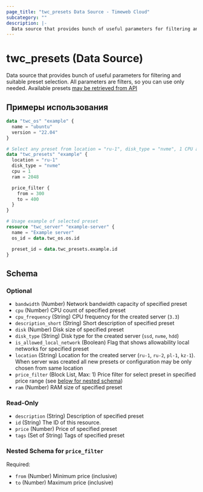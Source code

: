 ```yaml
---
page_title: "twc_presets Data Source - Timeweb Cloud"
subcategory: ""
description: |-
  Data source that provides bunch of useful parameters for filtering and suitable preset selection. All parameters are filters, so you can use only needed. Available presets may be retrieved from API https://api.timeweb.cloud/api/v1/presets/servers
---
```


# twc_presets (Data Source)

Data source that provides bunch of useful parameters for filtering and suitable preset selection. All parameters are filters, so you can use only needed. Available presets [may be retrieved from API](https://api.timeweb.cloud/api/v1/presets/servers)

## Примеры использования

```terraform
data "twc_os" "example" {
  name = "ubuntu"
  version = "22.04"
}

# Select any preset from location = "ru-1", disk_type = "nvme", 1 CPU and 2 Gb RAM with price from 300 RUB up to 400 RUB
data "twc_presets" "example" {
  location = "ru-1"
  disk_type = "nvme"
  cpu = 1
  ram = 2048

  price_filter {
    from = 300
    to = 400
  }
}

# Usage example of selected preset
resource "twc_server" "example-server" {
  name = "Example server"
  os_id = data.twc_os.os.id

  preset_id = data.twc_presets.example.id
}
```

<!-- schema generated by tfplugindocs -->
## Schema

### Optional

- `bandwidth` (Number) Network bandwidth capacity of specified preset
- `cpu` (Number) CPU count of specified preset
- `cpu_frequency` (String) CPU frequency for the created server (`3.3`)
- `description_short` (String) Short description of specified preset
- `disk` (Number) Disk size of specified preset
- `disk_type` (String) Disk type for the created server (`ssd`, `nvme`, `hdd`)
- `is_allowed_local_network` (Boolean) Flag that shows allowability local networks for specified preset
- `location` (String) Location for the created server (`ru-1`, `ru-2`, `pl-1`, `kz-1`). When server was created all new presets or configuration may be only chosen from same location
- `price_filter` (Block List, Max: 1) Price filter for select preset in specified price range (see [below for nested schema](#nestedblock--price_filter))
- `ram` (Number) RAM size of specified preset

### Read-Only

- `description` (String) Description of specified preset
- `id` (String) The ID of this resource.
- `price` (Number) Price of specified preset
- `tags` (Set of String) Tags of specified preset

<a id="nestedblock--price_filter"></a>
### Nested Schema for `price_filter`

Required:

- `from` (Number) Minimum price (inclusive)
- `to` (Number) Maximum price (inclusive)

